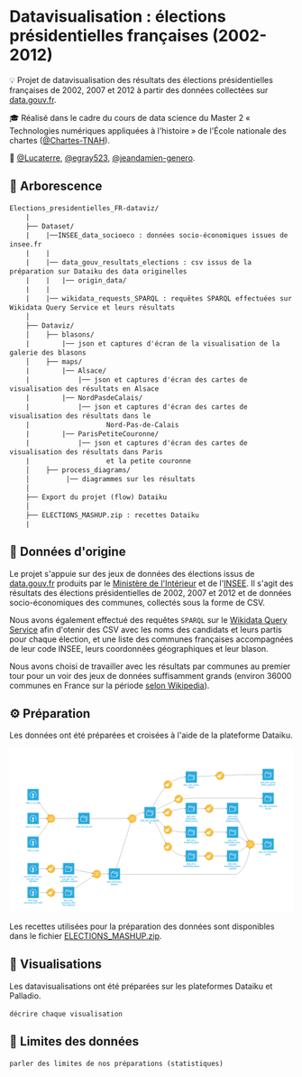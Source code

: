 # Datavisualisation : élections présidentielles françaises (2002-2012)

:bulb: Projet de datavisualisation des résultats des élections présidentielles françaises de 2002, 2007 et 2012 à partir des données collectées sur [data.gouv.fr](https://www.data.gouv.fr/fr/).

:mortar_board: Réalisé dans le cadre du cours de data science du Master 2 « Technologies numériques appliquées à l'histoire » de l'École nationale des chartes ([@Chartes-TNAH](https://github.com/Chartes-TNAH)).

:bust_in_silhouette: [@Lucaterre](https://github.com/Lucaterre), [@egray523](https://github.com/egray523), [@jeandamien-genero](https://github.com/jeandamien-genero).

## :open_file_folder: Arborescence

```
Elections_presidentielles_FR-dataviz/
	|
	├── Dataset/
	|    |──INSEE_data_socioeco : données socio-économiques issues de insee.fr
	|    |
	|    |── data_gouv_resultats_elections : csv issus de la préparation sur Dataiku des data originelles
	|    |   |── origin_data/
	|    |
 	|    |── wikidata_requests_SPARQL : requêtes SPARQL effectuées sur Wikidata Query Service et leurs résultats
	│   
	├── Dataviz/
	│    ├── blasons/
	|        |── json et captures d'écran de la visualisation de la galerie des blasons
	│    ├── maps/
	|        |── Alsace/
	|            |── json et captures d'écran des cartes de visualisation des résultats en Alsace
	|        |── NordPasdeCalais/
	|            |── json et captures d'écran des cartes de visualisation des résultats dans le
	|					Nord-Pas-de-Calais
	|        |── ParisPetiteCouronne/
	|            |── json et captures d'écran des cartes de visualisation des résultats dans Paris 
	|					et la petite couronne
	│    ├── process_diagrams/
	│         |── diagrammes sur les résultats
	│     
	├── Export du projet (flow) Dataiku 
	│
	├── ELECTIONS_MASHUP.zip : recettes Dataiku
	|
```
## :scroll: Données d'origine

Le projet s'appuie sur des jeux de données des élections issus de [data.gouv.fr](https://www.data.gouv.fr/fr/) produits par le  [Ministère de l'Intérieur](https://www.data.gouv.fr/fr/posts/les-donnees-des-elections) et de l'[INSEE](https://www.data.gouv.fr/fr/datasets/data-insee-sur-les-communes/). Il s'agit des résultats des élections présidentielles de 2002, 2007 et 2012 et de données socio-économiques des communes, collectés sous la forme de CSV.

Nous avons également effectué des requêtes ```SPARQL``` sur le [Wikidata Query Service](https://query.wikidata.org/) afin d'otenir des CSV avec les noms des candidats et leurs partis pour chaque élection, et une liste des communes françaises accompagnées de leur code INSEE, leurs coordonnées géographiques et leur blason.

Nous avons choisi de travailler avec les résultats par communes au premier tour pour un voir des jeux de données suffisamment grands (environ 36000 communes en France sur la période [selon Wikipedia](https://fr.wikipedia.org/wiki/Nombre_de_communes_en_France#Jusque_fin_2005)).

## :gear: Préparation

Les données ont été préparées et croisées à l'aide de la plateforme Dataiku.

![](./Flow_dataiku_elections_2002-2012.png)

Les recettes utilisées pour la préparation des données sont disponibles dans le fichier [ELECTIONS_MASHUP.zip](https://github.com/Lucaterre/Elections_presidentielles_FR-dataviz/blob/master/ELECTIONS_MASHUP.zip).


## :art: Visualisations

Les datavisualisations ont été préparées sur les plateformes Dataiku et Palladio.

```décrire chaque visualisation```

## :memo: Limites des données

```parler des limites de nos préparations (statistiques)```
